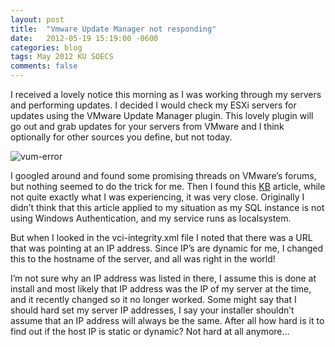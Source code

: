 ```yaml
---
layout: post
title:  "Vmware Update Manager not responding"
date:   2012-05-19 15:19:00 -0600
categories: blog
tags: May 2012 KU SOECS
comments: false
---
```

I received a lovely notice this morning as I was working through my servers and performing updates. I decided I would check my ESXi servers for updates using the VMware Update Manager plugin. This lovely plugin will go out and grab updates for your servers from VMware and I think optionally for other sources you define, but not today.

![vum-error](https://prdwebappstorage.blob.core.windows.net/pattontech/images/vum-error.png)

I googled around and found some promising threads on VMware’s forums, but nothing seemed to do the trick for me. Then I found this [KB](http://kb.vmware.com/selfservice/microsites/search.do?language=en_US&cmd=displayKC&externalId=1011858) article, while not quite exactly what I was experiencing, it was very close. Originally I didn’t think that this article applied to my situation as my SQL instance is not using Windows Authentication, and my service runs as localsystem.

But when I looked in the vci-integrity.xml file I noted that there was a URL that was pointing at an IP address. Since IP’s are dynamic for me, I changed this to the hostname of the server, and all was right in the world!

I’m not sure why an IP address was listed in there, I assume this is done at install and most likely that IP address was the IP of my server at the time, and it recently changed so it no longer worked. Some might say that I should hard set my server IP addresses, I say your installer shouldn’t assume that an IP address will always be the same. After all how hard is it to find out if the host IP is static or dynamic?
Not hard at all anymore…
